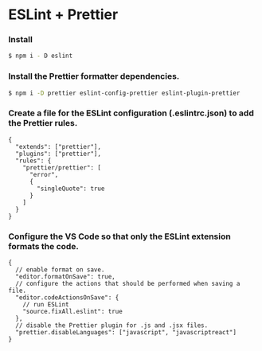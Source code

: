 # ESLint + Prettier 

### Install
```bash
$ npm i - D eslint
```
### Install the Prettier formatter dependencies.
```bash
$ npm i -D prettier eslint-config-prettier eslint-plugin-prettier
```
### Create a file for the ESLint configuration (.eslintrc.json) to add the Prettier rules.
```
{
  "extends": ["prettier"],
  "plugins": ["prettier"],
  "rules": {
    "prettier/prettier": [
      "error",
      {
        "singleQuote": true
      }
    ]
  }
}
```
### Configure the VS Code so that only the ESLint extension formats the code.
```
{
  // enable format on save.
  "editor.formatOnSave": true,
  // configure the actions that should be performed when saving a file.
  "editor.codeActionsOnSave": {
    // run ESLint
    "source.fixAll.eslint": true
  },
  // disable the Prettier plugin for .js and .jsx files.
  "prettier.disableLanguages": ["javascript", "javascriptreact"]
}
```